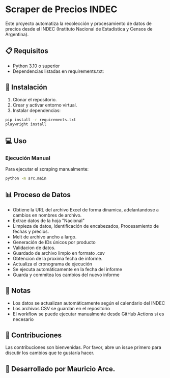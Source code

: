 # Scraper de Precios INDEC
Este proyecto automatiza la recolección y procesamiento de datos de precios desde el INDEC (Instituto Nacional de Estadística y Censos de Argentina).

## 📋 Requisitos
- Python 3.10 o superior
- Dependencias listadas en requirements.txt:

## 🚀 Instalación

1. Clonar el repositorio.
2. Crear y activar entorno virtual.
3. Instalar dependencias:
```bash
pip install -r requirements.txt
playwright install
```

## 💻 Uso

### Ejecución Manual

Para ejecutar el scraping manualmente:
```bash
python -m src.main
```

## 📊 Proceso de Datos

   - Obtiene la URL del archivo Excel de forma dinamica, adelantandose a cambios en nombres de archivo.
   - Extrae datos de la hoja "Nacional"
   - Limpieza de datos, Identificación de encabezados, Procesamiento de fechas y precios.
   - Melt de archivo ancho a largo. 
   - Generación de IDs únicos por producto
   - Validacion de datos.
   - Guardado de archivo limpio en formato .csv
   - Obtencion de la proxima fecha de informe.
   - Actualiza el cronograma de ejecución
   - Se ejecuta automáticamente en la fecha del informe
   - Guarda y commitea los cambios del nuevo informe

## 📝 Notas

- Los datos se actualizan automáticamente según el calendario del INDEC
- Los archivos CSV se guardan en el repositorio
- El workflow se puede ejecutar manualmente desde GitHub Actions si es necesario

## 🤝 Contribuciones

Las contribuciones son bienvenidas. Por favor, abre un issue primero para discutir los cambios que te gustaría hacer.

## 📄 Desarrollado por Mauricio Arce. 
